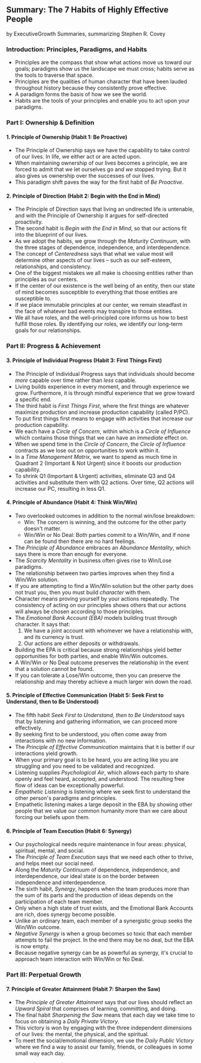 ## Summary: The 7 Habits of Highly Effective People

by ExecutiveGrowth Summaries, summarizing Stephen R. Covey

### Introduction: Principles, Paradigms, and Habits

* Principles are the compass that show what actions move us toward our goals; paradigms show us the landscape we must cross; habits serve as the tools to traverse that space.
* Principles are the qualities of human character that have been lauded throughout history because they consistently prove effective.
* A paradigm forms the basis of how we see the world.
* Habits are the tools of your principles and enable you to act upon your paradigms.

### Part I: Ownership & Definition

#### 1. Principle of Ownership (Habit 1: Be Proactive)

* The Principle of Ownership says we have the capability to take control of our lives. In life, we either act or are acted upon.
* When maintaining ownership of our lives becomes a principle, we are forced to admit that *we* let ourselves go and *we* stopped trying. But it also gives us ownership over the successes of our lives.
* This paradigm shift paves the way for the first habit of *Be Proactive*.

#### 2. Principle of Direction (Habit 2: Begin with the End in Mind)

* The Principle of Direction says that living an undirected life is untenable, and with the Principle of Ownership it argues for self-directed proactivity.
* The second habit is *Begin with the End in Mind*, so that our actions fit into the blueprint of our lives.
* As we adopt the habits, we grow through the *Maturity Continuum*, with the three stages of dependence, independence, and interdependence.
* The concept of *Centeredness* says that what we value most will determine other aspects of our lives – such as our self-esteem, relationships, and consistency.
* One of the biggest mistakes we all make is choosing entities rather than principles as our centers.
* If the center of our existence is the well being of an entity, then our state of mind becomes susceptible to everything that those entities are susceptible to.
* If we place immutable principles at our center, we remain steadfast in the face of whatever bad events may transpire to those entities.
* We all have roles, and the well-principled core informs us how to best fulfill those roles. By identifying our roles, we identify our long-term goals for our relationships.

### Part II: Progress & Achievement

#### 3. Principle of Individual Progress (Habit 3: First Things First)

* The Principle of Individual Progress says that individuals should become *more* capable over time rather than *less* capable.
* Living builds experience in every moment, and through experience we grow. Furthermore, it is through mindful experience that we grow toward a specific end.
* The third habit is *First Things First*, where the first things are whatever maximize production and increase production capability (called P/PC).
* To put first things first means to engage with activities that increase our production capability.
* We each have a *Circle of Concern*, within which is a *Circle of Influence* which contains those things that we can have an *immediate* effect on.
* When we spend time in the *Circle of Concern*, the *Circle of Influence* contracts as we lose out on opportunities to work within it.
* In a *Time Management Matrix*, we want to spend as much time in Quadrant 2 (Important & Not Urgent) since it boosts our production capability.
* To shrink Q1 (Important & Urgent) activities, eliminate Q3 and Q4 activities and substitute them with Q2 actions. Over time, Q2 actions will increase our PC, resulting in less Q1.

#### 4. Principle of Abundance (Habit 4: Think Win/Win)

* Two overlooked outcomes in addition to the normal win/lose breakdown:
  * Win: The concern is winning, and the outcome for the other party doesn't matter.
  * Win/Win or No Deal: Both parties commit to a Win/Win, and if none can be found then there are no hard feelings.
* The *Principle of Abundance* embraces an *Abundance Mentality*, which says there is more than enough for everyone.
* The *Scarcity Mentality* in business often gives rise to Win/Lose paradigms.
* The relationship between two parties improves when they find a Win/Win solution.
* If you are attempting to find a Win/Win solution but the other party does not trust you, then you must build *character* with them.
* Character means proving yourself by your actions repeatedly. The consistency of acting on our principles shows others that our actions will always be chosen according to those principles.
* The *Emotional Bank Account (EBA)* models building trust through character. It says that:
  1. We have a joint account with whomever we have a relationship with, and its currency is trust.
  2. Our actions are either deposits or withdrawals.
* Building the EPA is critical because strong relationships yield better opportunities for both parties, and enable Win/Win outcomes.
* A Win/Win or No Deal outcome preserves the relationship in the event that a solution cannot be found.
* If you can tolerate a Lose/Win outcome, then you can preserve the relationship and may thereby achieve a much larger win down the road.

#### 5. Principle of Effective Communication (Habit 5: Seek First to Understand, then to Be Understood)

* The fifth habit *Seek First to Understand, then to Be Understood* says that by listening and gathering information, we can proceed more effectively.
* By seeking first to be understood, you often come away from interactions with no new information.
* The *Principle of Effective Communication* maintains that it is better if our interactions yield growth.
* When your primary goal is to be heard, you are acting like you are struggling and you need to be validated and recognized.
* Listening supplies *Psychological Air*, which allows each party to share openly and feel heard, accepted, and understood. The resulting free flow of ideas can be exceptionally powerful.
* *Empathetic Listening* is listening where we seek first to understand the other person's paradigms and principles.
* Empathetic listening makes a large deposit in the EBA by showing other people that we value our common humanity more than we care about forcing our beliefs upon them.

#### 6. Principle of Team Execution (Habit 6: Synergy)

* Our psychological needs require maintenance in four areas: physical, spiritual, mental, and social.
* The *Principle of Team Execution* says that we need each other to thrive, and helps meet our social need.
* Along the *Maturity Continuum* of dependence, independence, and interdependence, our ideal state is on the border between independence and interdependence.
* The sixth habit, *Synergy*, happens when the team produces more than the sum of its parts and the production of ideas depends on the participation of each team member.
* Only when a high state of trust exists, and the Emotional Bank Accounts are rich, does synergy become possible.
* Unlike an ordinary team, each member of a synergistic group seeks the Win/Win outcome.
* *Negative Synergy* is when a group becomes so toxic that each member attempts to fail the project. In the end there may be no deal, but the EBA is now empty.
* Because negative synergy can be as powerful as synergy, it's crucial to approach team interaction with Win/Win or No Deal.

### Part III: Perpetual Growth

#### 7. Principle of Greater Attainment (Habit 7: Sharpen the Saw)

* The *Principle of Greater Attainment* says that our lives should reflect an *Upward Spiral* that comprises of learning, committing, and doing.
* The final habit *Sharpening the Saw* means that each day we take time to focus on obtaining a *Daily Private Victory*.
* This victory is won by engaging with the three independent dimensions of our lives: the mental, the physical, and the spiritual.
* To meet the social/emotional dimension, we use the *Daily Public Victory* where we find a way to assist our family, friends, or colleagues in some small way each day.
